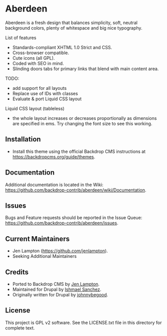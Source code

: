 Aberdeen
========

Aberdeen is a fresh design that balances simplicity, soft, neutral background colors, plenty of whitespace and big nice typography.


List of features

* Standards-compliant XHTML 1.0 Strict and CSS.
* Cross-browser compatible.
* Cute icons (all GPL).
* Coded with SEO in mind.
* Slinding doors tabs for primary links that blend with main content area.

TODO:

* add support for all layouts
* Replace use of IDs with classes
* Evaluate & port Liquid CSS layout

Liquid CSS layout (tableless)
- the whole layout increases or decreases proportionally as dimensions are
  specified in ems. Try changing the font size to see this working.


Installation
------------

- Install this theme using the official Backdrop CMS instructions at
  https://backdropcms.org/guide/themes.

Documentation
-------------

Additional documentation is located in the Wiki:
https://github.com/backdrop-contrib/aberdeen/wiki/Documentation.

Issues
------

Bugs and Feature requests should be reported in the Issue Queue:
https://github.com/backdrop-contrib/aberdeen/issues.

Current Maintainers
-------------------

- Jen Lampton (https://github.com/jenlampton).
- Seeking Additional Maintainers

Credits
-------

- Ported to Backdrop CMS by [Jen Lampton](https://github.com/jenlampton).
- Maintained for Drupal by [Ishmael Sanchez](https://www.drupal.org/u/ishmael-sanchez).
- Originally written for Drupal by [johnnybegood](https://drupal.org/u/johnnybegood).

License
-------

This project is GPL v2 software. See the LICENSE.txt file in this directory for
complete text.
